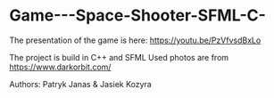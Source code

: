 # Game---Space-Shooter-SFML-C-

The presentation of the game is here:
https://youtu.be/PzVfvsdBxLo

The project is build in C++ and SFML
Used photos are from https://www.darkorbit.com/


Authors:
Patryk Janas & Jasiek Kozyra
